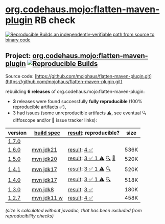 [org.codehaus.mojo:flatten-maven-plugin](https://central.sonatype.com/artifact/org.codehaus.mojo/flatten-maven-plugin/versions) RB check
=======

[![Reproducible Builds](https://reproducible-builds.org/images/logos/rb.svg) an independently-verifiable path from source to binary code](https://reproducible-builds.org/)

## Project: [org.codehaus.mojo:flatten-maven-plugin](https://central.sonatype.com/artifact/org.codehaus.mojo/flatten-maven-plugin/versions) [![Reproducible Builds](https://img.shields.io/endpoint?url=https://raw.githubusercontent.com/jvm-repo-rebuild/reproducible-central/master/content/org/codehaus/mojo/flatten-maven-plugin/badge.json)](https://github.com/jvm-repo-rebuild/reproducible-central/blob/master/content/org/codehaus/mojo/flatten-maven-plugin/README.md)

Source code: [https://github.com/mojohaus/flatten-maven-plugin.git](https://github.com/mojohaus/flatten-maven-plugin.git)

rebuilding **6 releases** of org.codehaus.mojo:flatten-maven-plugin:
- **3** releases were found successfully **fully reproducible** (100% reproducible artifacts :white_check_mark:),
- 3 had issues (some unreproducible artifacts :warning:, see eventual :mag: diffoscope and/or :memo: issue tracker links):

| version | [build spec](/BUILDSPEC.md) | [result](https://reproducible-builds.org/docs/jvm/): reproducible? | size |
| -- | --------- | ------ | -- |
| [1.7.0](https://central.sonatype.com/artifact/org.codehaus.mojo/flatten-maven-plugin/1.7.0/pom) | | | |
| [1.6.0](https://central.sonatype.com/artifact/org.codehaus.mojo/flatten-maven-plugin/1.6.0/pom) | [mvn jdk21](flatten-maven-plugin-1.6.0.buildspec) | [result](flatten-maven-plugin-1.6.0.buildinfo): [4 :white_check_mark: ](flatten-maven-plugin-1.6.0.buildcompare) | 536K |
| [1.5.0](https://central.sonatype.com/artifact/org.codehaus.mojo/flatten-maven-plugin/1.5.0/pom) | [mvn jdk20](flatten-maven-plugin-1.5.0.buildspec) | [result](flatten-maven-plugin-1.5.0.buildinfo): [3 :white_check_mark:  1 :warning:](flatten-maven-plugin-1.5.0.buildcompare) [:mag:](flatten-maven-plugin-1.5.0.diffoscope) [:memo:](https://github.com/eclipse/sisu.inject/issues/91) | 520K |
| [1.4.1](https://central.sonatype.com/artifact/org.codehaus.mojo/flatten-maven-plugin/1.4.1/pom) | [mvn jdk17](flatten-maven-plugin-1.4.1.buildspec) | [result](flatten-maven-plugin-1.4.1.buildinfo): [3 :white_check_mark:  1 :warning:](flatten-maven-plugin-1.4.1.buildcompare) [:mag:](flatten-maven-plugin-1.4.1.diffoscope) | 520K |
| [1.4.0](https://central.sonatype.com/artifact/org.codehaus.mojo/flatten-maven-plugin/1.4.0/pom) | [mvn jdk17](flatten-maven-plugin-1.4.0.buildspec) | [result](flatten-maven-plugin-1.4.0.buildinfo): [3 :white_check_mark:  1 :warning:](flatten-maven-plugin-1.4.0.buildcompare) [:mag:](flatten-maven-plugin-1.4.0.diffoscope) | 518K |
| [1.3.0](https://central.sonatype.com/artifact/org.codehaus.mojo/flatten-maven-plugin/1.3.0/pom) | [mvn jdk8](flatten-maven-plugin-1.3.0.buildspec) | [result](flatten-maven-plugin-1.3.0.buildinfo): [3 :white_check_mark: ](flatten-maven-plugin-1.3.0.buildcompare) | 180K |
| [1.2.7](https://central.sonatype.com/artifact/org.codehaus.mojo/flatten-maven-plugin/1.2.7/pom) | [mvn jdk11 w](flatten-maven-plugin-1.2.7.buildspec) | [result](flatten-maven-plugin-1.2.7.buildinfo): [4 :white_check_mark: ](flatten-maven-plugin-1.2.7.buildcompare) | 458K |

<i>(size is calculated without javadoc, that has been excluded from reproducibility checks)</i>
